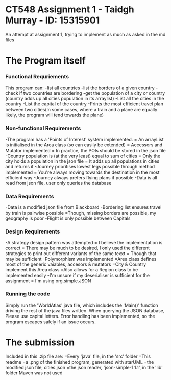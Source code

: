 # CT548 Assignment 1 - Taidgh Murray - ID: 15315901

An attempt at assignment 1, trying to implement as much as asked in the md files

# The Program itself

### Functional Requriements
This program can:
-list all countries
-list the borders of a given country
-check if two countries are bordering
-get the population of a city or country (country adds up all cities population in its arraylist)
-List all the cities in the country
-List the capital of the country
-Prints the most efficient travel plan between two cities(In some cases, where a train and a plane are equally likely, the program will tend towards the plane)

### Non-functional Requirements
-The program has a 'Points of Interest' system implemented.
  = An arrayList is initialised in the Area class (so can easily be extended)
  = Accessors and Mutator implemented
  = In practice, the POIs should be stored in the json file
-Country population is (at the very least) equal to sum of cities
  = Only the city holds a population in the json file
  = It adds up all populations in cities and returns it
-Journey prioritises lowest legs possible through method implemented
  = You're always moving towards the destination in the most efficient way
-Journey always prefers flying plans if possible
-Data is all read from json file, user only queries the database

### Data Requirements

-Data is a modified json file from Blackboard
-Bordering list ensures travel by train is pairwise possible
  =Though, missing borders are possible, my geography is poor
-Flight is only possible between Capitals

### Design Requirements

-A strategy design pattern was attempted
  = I believe the implementation is correct
  = There may be much to be desired,  I only used the different strategies to print out different variants of the same texxt
  = Though that may be sufficient
-Polymorphism was implemented
  =Area class defines most of the generic vaiables, accesors & mutators
  =City & Country implement this Area class
  =Also allows for a Region class to be implemented easily
-I'm unsure if my deserialiser is sufficient for the assignment
  = I'm using org.simple.JSON


### Running the code
Simply run the 'WorldAtlas' java file, which includes the 'Main()' function driving the rest of the java files written.
When querying the JSON database, Please use capital letters. Error handling has been implemented, so the program escapes safely if an issue occurs.


# The submission
Included in this .zip file are:
  =Every 'java' file, in the 'src' folder
  =This readme
  =a .png of the finished program, generated with starUML
  =the modified json file, cities.json
  =the json reader, 'json-simple-1.1.1', in the 'lib' folder
Maven was not used
